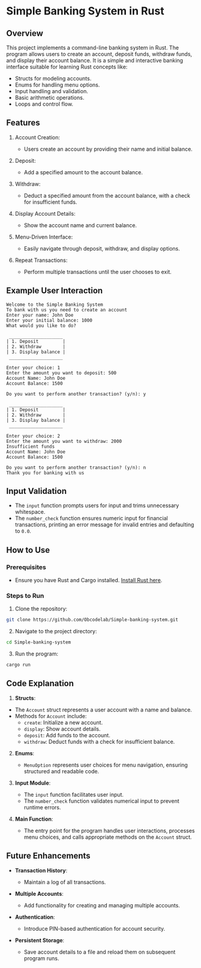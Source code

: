 # Simple Banking System in Rust

## Overview

This project implements a command-line banking system in Rust. The program allows users to create an account, deposit funds, withdraw funds, and display their account balance. It is a simple and interactive banking interface suitable for learning Rust concepts like:

- Structs for modeling accounts.
- Enums for handling menu options.
- Input handling and validation.
- Basic arithmetic operations.
- Loops and control flow.

## Features

1. Account Creation:

   - Users create an account by providing their name and initial balance.

2. Deposit:

   - Add a specified amount to the account balance.

3. Withdraw:

   - Deduct a specified amount from the account balance, with a check for insufficient funds.

4. Display Account Details:

   - Show the account name and current balance.

5. Menu-Driven Interface:

   - Easily navigate through deposit, withdraw, and display options.

6. Repeat Transactions:

   - Perform multiple transactions until the user chooses to exit.

## Example User Interaction

```plaintext
Welcome to the Simple Banking System
To bank with us you need to create an account
Enter your name: John Doe
Enter your initial balance: 1000
What would you like to do?

 ____________________
| 1. Deposit         |
| 2. Withdraw        |
| 3. Display balance |
 ____________________

Enter your choice: 1
Enter the amount you want to deposit: 500
Account Name: John Doe
Account Balance: 1500

Do you want to perform another transaction? (y/n): y

 ____________________
| 1. Deposit         |
| 2. Withdraw        |
| 3. Display balance |
 ____________________

Enter your choice: 2
Enter the amount you want to withdraw: 2000
Insufficient funds
Account Name: John Doe
Account Balance: 1500

Do you want to perform another transaction? (y/n): n
Thank you for banking with us
```

## Input Validation

- The `input` function prompts users for input and trims unnecessary whitespace.
- The `number_check` function ensures numeric input for financial transactions, printing an error message for invalid entries and defaulting to `0.0`.

## How to Use

### Prerequisites

- Ensure you have Rust and Cargo installed. [Install Rust here](https://www.rust-lang.org/tools/install).

### Steps to Run

1. Clone the repository:

```sh
git clone https://github.com/Obcodelab/Simple-banking-system.git
```

2. Navigate to the project directory:

```sh
cd Simple-banking-system
```

3. Run the program:

```sh
cargo run
```

## Code Explanation

1. **Structs**:

- The `Account` struct represents a user account with a name and balance.
- Methods for `Account` include:
  - `create`: Initialize a new account.
  - `display`: Show account details.
  - `deposit`: Add funds to the account.
  - `withdraw`: Deduct funds with a check for insufficient balance.

2. **Enums**:

   - `MenuOption` represents user choices for menu navigation, ensuring structured and readable code.

3. **Input Module**:

   - The `input` function facilitates user input.
   - The `number_check` function validates numerical input to prevent runtime errors.

4. **Main Function**:

   - The entry point for the program handles user interactions, processes menu choices, and calls appropriate methods on the `Account` struct.

## Future Enhancements

- **Transaction History**:

  - Maintain a log of all transactions.

- **Multiple Accounts**:

  - Add functionality for creating and managing multiple accounts.

- **Authentication**:

  - Introduce PIN-based authentication for account security.

- **Persistent Storage**:

  - Save account details to a file and reload them on subsequent program runs.
